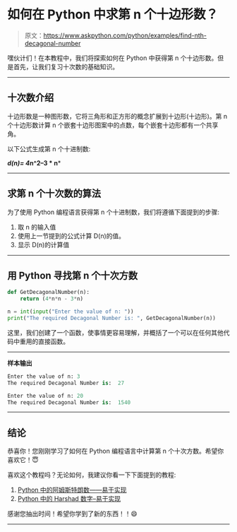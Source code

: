 # 如何在 Python 中求第 n 个十边形数？

> 原文：<https://www.askpython.com/python/examples/find-nth-decagonal-number>

嘿伙计们！在本教程中，我们将探索如何在 Python 中获得第 n 个十边形数。但是首先，让我们复习十次数的基础知识。

* * *

## **十次数介绍**

十边形数是一种图形数，它将三角形和正方形的概念扩展到十边形(十边形)。第 n 个十边形数计算 n 个嵌套十边形图案中的点数，每个嵌套十边形都有一个共享角。

以下公式生成第 n 个十进制数:

***d(n)= 4*n^2–3 * n***

* * *

## **求第 n 个十次数的算法**

为了使用 Python 编程语言获得第 n 个十进制数，我们将遵循下面提到的步骤:

1.  取 n 的输入值
2.  使用上一节提到的公式计算 D(n)的值。
3.  显示 D(n)的计算值

* * *

## **用 Python 寻找第 n 个十次方数**

```py
def GetDecagonalNumber(n):
    return (4*n*n - 3*n)

n = int(input("Enter the value of n: "))
print("The required Decagonal Number is: ", GetDecagonalNumber(n))

```

这里，我们创建了一个函数，使事情更容易理解，并概括了一个可以在任何其他代码中重用的直接函数。

* * *

**样本输出**

```py
Enter the value of n: 3
The required Decagonal Number is:  27

```

```py
Enter the value of n: 20
The required Decagonal Number is:  1540

```

* * *

## **结论**

恭喜你！您刚刚学习了如何在 Python 编程语言中计算第 n 个十次方数。希望你喜欢它！😇

喜欢这个教程吗？无论如何，我建议你看一下下面提到的教程:

1.  [Python 中的阿姆斯特朗数——易于实现](https://www.askpython.com/python/examples/armstrong-number)
2.  [Python 中的 Harshad 数字–易于实现](https://www.askpython.com/python/examples/harshad-number)

感谢您抽出时间！希望你学到了新的东西！！😄

* * *